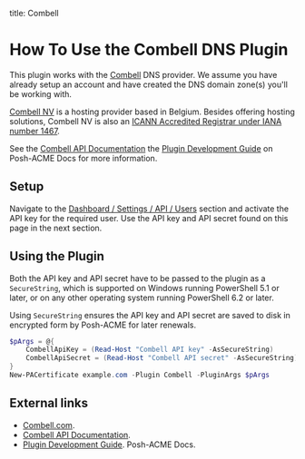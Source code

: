 title: Combell

# How To Use the Combell DNS Plugin

This plugin works with the [Combell][1] DNS provider. We assume you have already setup an account and have created the
DNS domain zone(s) you'll be working with.

[Combell NV][1] is a hosting provider based in Belgium. Besides offering hosting solutions, Combell NV is also an 
[ICANN Accredited Registrar under IANA number 1467](https://www.icann.org/en/accredited-registrars?sort-direction=asc&sort-param=name&page=1&iana-number=1467&country=Belgium).

See the [Combell API Documentation][2] the [Plugin Development Guide][3] on Posh-ACME Docs for more information.

## Setup

Navigate to the [Dashboard / Settings / API / Users](https://my.combell.com/en/settings/api/users) section and activate
the API key for the required user. Use the API key and API secret found on this page in the next section.

## Using the Plugin

Both the API key and API secret have to be passed to the plugin as a `SecureString`, which is supported on Windows
running PowerShell 5.1 or later, or on any other operating system running PowerShell 6.2 or later.

Using `SecureString` ensures the API key and API secret are saved to disk in encrypted form by Posh-ACME for later
renewals.

``` powershell
$pArgs = @{
    CombellApiKey = (Read-Host "Combell API key" -AsSecureString)
    CombellApiSecret = (Read-Host "Combell API secret" -AsSecureString)
}
New-PACertificate example.com -Plugin Combell -PluginArgs $pArgs
```

## External links

- [Combell.com][1].
- [Combell API Documentation][2].
- [Plugin Development Guide][3]. Posh-ACME Docs.

[1]: https://www.combell.com/
[2]: https://api.combell.com/v2/documentation
[3]: https://poshac.me/docs/v4/Plugins/Plugin-Development-Guide/
